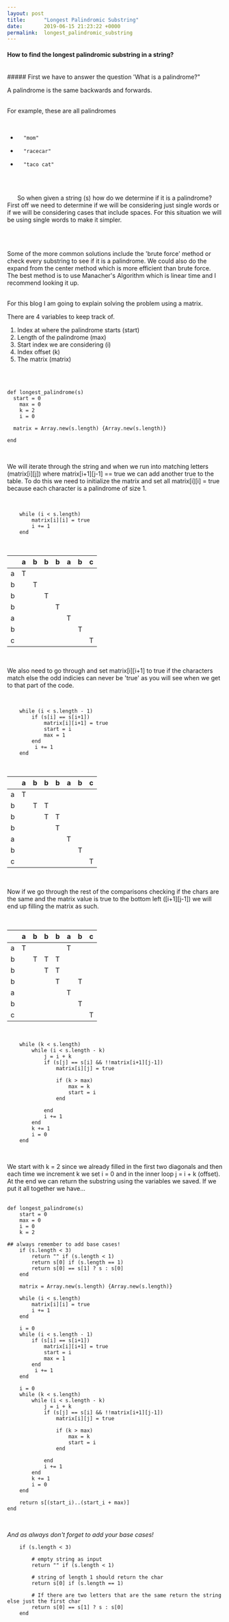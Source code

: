 ```yaml
---
layout: post
title:      "Longest Palindromic Substring"
date:       2019-06-15 21:23:22 +0000
permalink:  longest_palindromic_substring
---
```



#### How to find the longest palindromic substring in a string?
</br>
##### First we have to answer the question 'What is a palindrome?"

</br>

A palindrome is the same backwards and forwards.
</br>
</br>

For example, these are all palindromes

</br>

  *       "mom"
  *       "racecar"
  *       "taco cat"

</br>
</br>


&nbsp;&nbsp;&nbsp;&nbsp;&nbsp;&nbsp;So when given a string (s) how do we determine if it is a palindrome? First off we need to determine if we will be considering just single words or if we will be considering cases that include spaces. For this situation we will be using single words to make it simpler.


</br>
</br>

Some of the more common solutions include the 'brute force' method or check every substring to see if it is a palindrome. We could also do the expand from the center method which is more efficient than brute force. The best method is to use Manacher's Algorithm which is linear time and I recommend looking it up.
</br>
</br>


For this blog I am going to explain solving the problem using a matrix.

There are 4 variables to keep track of.
1. Index at where the palindrome starts (start)
2. Length of the palindrome (max)
3. Start index we are considering (i)
4. Index offset (k)
5. The matrix (matrix)

</br>
</br>


```
def longest_palindrome(s)
  start = 0
	max = 0
	k = 2
	i = 0
	
  matrix = Array.new(s.length) {Array.new(s.length)}

end
```

</br>


We will iterate through the string and when we run into matching letters (matrix\[i][j]) where matrix\[i+1][j-1] == true we can add another true to the table. To do this we need to initialize the matrix and set all matrix\[i][i] = true because each character is a palindrome of size 1.

</br>


```
    while (i < s.length)
        matrix[i][i] = true
        i += 1
    end
```

</br>


|   | a | b | b | b | a | b | c |
|---|---|---|:-:|---|---|---|---|
| a | T |   |   |   |   |   |   |
| b |   | T |   |   |   |   |   |
| b |   |   | T |   |   |   |   |
| b |   |   |   | T |   |   |   |
| a |   |   |   |   | T |   |   |
| b |   |   |   |   |   | T |   |
| c |   |   |   |   |   |   | T |

</br>


We also need to go through and set matrix\[i][i+1] to true if the characters match else the odd indicies can never be 'true' as you will see when we get to that part of the code.

</br>


```
    while (i < s.length - 1)
        if (s[i] == s[i+1])
            matrix[i][i+1] = true
            start = i
            max = 1
        end
         i += 1
    end
```

</br>


|   | a | b | b | b | a | b | c |
|---|---|---|:-:|---|---|---|---|
| a | T |   |   |   |   |   |   |
| b |   | T | T |   |   |   |   |
| b |   |   | T | T |   |   |   |
| b |   |   |   | T |   |   |   |
| a |   |   |   |   | T |   |   |
| b |   |   |   |   |   | T |   |
| c |   |   |   |   |   |   | T |

</br>



Now if we go through the rest of the comparisons checking if the chars are the same and the matrix value is true to the bottom left (\[i+1][j-1]) we will end up filling the matrix as such.

</br>



|   | a | b | b | b | a | b | c |
|---|---|---|:-:|---|---|---|---|
| a | T |   |   |   | T |   |   |
| b |   | T | T | T |   |   |   |
| b |   |   | T | T |   |   |   |
| b |   |   |   | T |   | T |   |
| a |   |   |   |   | T |   |   |
| b |   |   |   |   |   | T |   |
| c |   |   |   |   |   |   | T |

</br>


```
    while (k < s.length)
        while (i < s.length - k)
            j = i + k
            if (s[j] == s[i] && !!matrix[i+1][j-1])
                matrix[i][j] = true

                if (k > max)
                    max = k
                    start = i
                end

            end
            i += 1
        end
        k += 1
        i = 0
    end
```
</br>


We start with k = 2 since we already filled in the first two diagonals and then each time we increment k we set i = 0 and in the inner loop j = i + k (offset). At the end we can return the substring using the variables we saved. If we put it all together we have...
</br>
</br>



```
def longest_palindrome(s)
    start = 0
    max = 0
    i = 0
    k = 2

## always remember to add base cases!
    if (s.length < 3)
        return "" if (s.length < 1)
        return s[0] if (s.length == 1)
        return s[0] == s[1] ? s : s[0]
    end

    matrix = Array.new(s.length) {Array.new(s.length)}

    while (i < s.length)
        matrix[i][i] = true
        i += 1
    end

    i = 0
    while (i < s.length - 1)
        if (s[i] == s[i+1])
            matrix[i][i+1] = true
            start = i
            max = 1
        end
         i += 1
    end

    i = 0
    while (k < s.length)
        while (i < s.length - k)
            j = i + k
            if (s[j] == s[i] && !!matrix[i+1][j-1])
                matrix[i][j] = true

                if (k > max)
                    max = k
                    start = i
                end

            end
            i += 1
        end
        k += 1
        i = 0
    end

    return s[(start_i)..(start_i + max)]
end

```
</br>


*And as always don't forget to add your base cases!*
</br>


```
    if (s.length < 3)
		
		# empty string as input
        return "" if (s.length < 1)
				
		# string of length 1 should return the char
        return s[0] if (s.length == 1)
				
		# If there are two letters that are the same return the string else just the first char
        return s[0] == s[1] ? s : s[0]
    end
```
